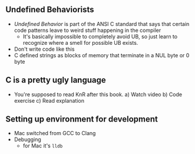 Undefined Behaviorists
----------------
  - *Undefined Behavior* is part of the ANSI C standard that says that certain
    code patterns leave to weird stuff happening in the compiler
    - It's basically impossible to completely avoid UB, so just learn to
      recognize where a smell for possible UB exists. 
  - Don't write code like this
  - C defined strings as blocks of memory that terminate in a NUL byte or 0 byte

C is a pretty ugly language
----------------
  - You're supposed to read KnR after this book.
  a) Watch video
  b) Code exercise
  c) Read explanation

Setting up environment for development
----------------
  - Mac switched from GCC to Clang
  - Debugging
    - for Mac it's `lldb`
